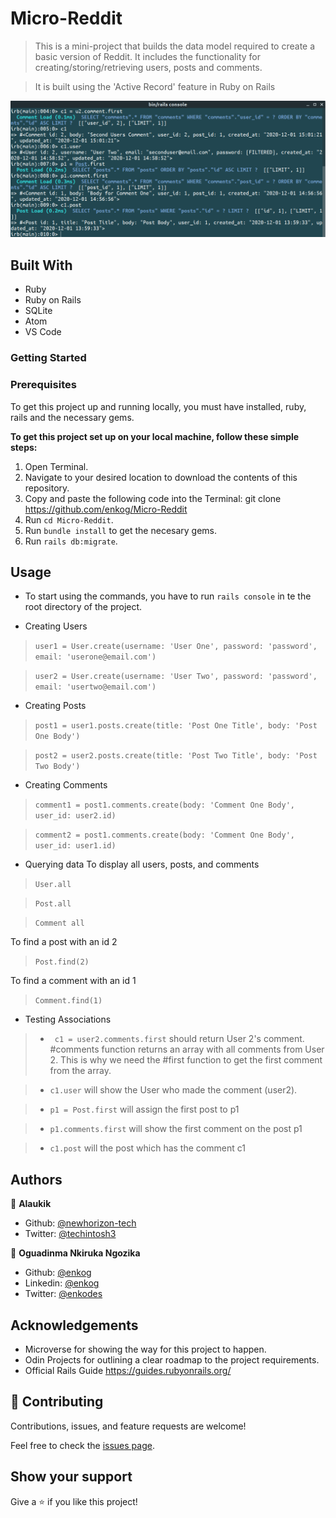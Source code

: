 # Micro-Reddit

> This is a mini-project that builds the data model required to create a basic version of Reddit. It includes the functionality for creating/storing/retrieving users, posts and comments.

> It is built using the 'Active Record' feature in Ruby on Rails

![screenshot](./img/screenshot.png)

## Built With

- Ruby
- Ruby on Rails
- SQLite
- Atom
- VS Code

### Getting Started

### Prerequisites

To get this project up and running locally, you must have installed, ruby, rails and the necessary gems.

**To get this project set up on your local machine, follow these simple steps:**

1. Open Terminal.
2. Navigate to your desired location to download the contents of this repository.
3. Copy and paste the following code into the Terminal: git clone https://github.com/enkog/Micro-Reddit
4. Run ```cd Micro-Reddit```.
5. Run ```bundle install``` to get the necesary gems.
6. Run `rails db:migrate`.

## Usage

- To start using the commands, you have to run ```rails console``` in te the root directory of the project.

- Creating Users

> ```user1 = User.create(username: 'User One', password: 'password', email: 'userone@email.com') ```

>```user2 = User.create(username: 'User Two', password: 'password', email: 'usertwo@email.com') ```

- Creating Posts

> `post1 = user1.posts.create(title: 'Post One Title', body: 'Post One Body')`

> `post2 = user2.posts.create(title: 'Post Two Title', body: 'Post Two Body')`

- Creating Comments

> `comment1 = post1.comments.create(body: 'Comment One Body', user_id: user2.id)`

> `comment2 = post1.comments.create(body: 'Comment One Body', user_id: user1.id)`

- Querying data
To display all users, posts, and comments

> `User.all`

>`Post.all`

>`Comment all`

 To find a post with an id 2
>`Post.find(2)`

 To find a comment with an id 1
>`Comment.find(1)`


- Testing Associations

>- ` c1 = user2.comments.first` should return User 2's comment. #comments function returns an array with all comments from User 2. This is why we need the #first function to get the first comment from the array.

>- `c1.user` will show the User who made the comment (user2).

>- `p1 = Post.first` will assign the first post to p1

>- `p1.comments.first` will show the first comment on the post p1

>- `c1.post` will the post which has the comment c1


## Authors

👤 **Alaukik**

- Github: [@newhorizon-tech](https://github.com/newhorizon-tech)
- Twitter: [@techintosh3](https://twitter.com/techintosh3)

👤 **Oguadinma Nkiruka Ngozika**

-   Github: [@enkog](https://github.com/enkog)
-   Linkedin: [@enkog](https://www.linkedin.com/in/enkog/)
-   Twitter: [@enkodes](https://twitter.com/enkodes)

## Acknowledgements

- Microverse for showing the way for this project to happen.
- Odin Projects for outlining a clear roadmap to the project requirements.
- Official Rails Guide https://guides.rubyonrails.org/

## 🤝 Contributing

Contributions, issues, and feature requests are welcome!

Feel free to check the [issues page](https://github.com/issues).

## Show your support

Give a ⭐️ if you like this project!
